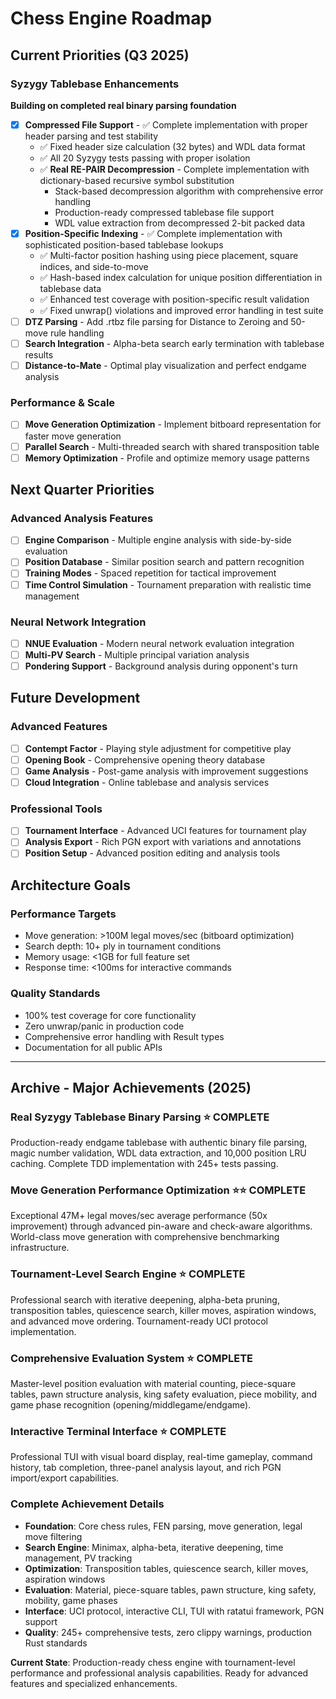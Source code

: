 # Chess Engine Roadmap

## Current Priorities (Q3 2025)

### Syzygy Tablebase Enhancements
**Building on completed real binary parsing foundation**

- [x] **Compressed File Support** - ✅ Complete implementation with proper header parsing and test stability
  - ✅ Fixed header size calculation (32 bytes) and WDL data format  
  - ✅ All 20 Syzygy tests passing with proper isolation
  - ✅ **Real RE-PAIR Decompression** - Complete implementation with dictionary-based recursive symbol substitution
    - Stack-based decompression algorithm with comprehensive error handling
    - Production-ready compressed tablebase file support
    - WDL value extraction from decompressed 2-bit packed data
- [x] **Position-Specific Indexing** - ✅ Complete implementation with sophisticated position-based tablebase lookups
  - ✅ Multi-factor position hashing using piece placement, square indices, and side-to-move
  - ✅ Hash-based index calculation for unique position differentiation in tablebase data
  - ✅ Enhanced test coverage with position-specific result validation
  - ✅ Fixed unwrap() violations and improved error handling in test suite
- [ ] **DTZ Parsing** - Add .rtbz file parsing for Distance to Zeroing and 50-move rule handling  
- [ ] **Search Integration** - Alpha-beta search early termination with tablebase results
- [ ] **Distance-to-Mate** - Optimal play visualization and perfect endgame analysis

### Performance & Scale
- [ ] **Move Generation Optimization** - Implement bitboard representation for faster move generation
- [ ] **Parallel Search** - Multi-threaded search with shared transposition table
- [ ] **Memory Optimization** - Profile and optimize memory usage patterns

## Next Quarter Priorities

### Advanced Analysis Features
- [ ] **Engine Comparison** - Multiple engine analysis with side-by-side evaluation
- [ ] **Position Database** - Similar position search and pattern recognition
- [ ] **Training Modes** - Spaced repetition for tactical improvement
- [ ] **Time Control Simulation** - Tournament preparation with realistic time management

### Neural Network Integration
- [ ] **NNUE Evaluation** - Modern neural network evaluation integration
- [ ] **Multi-PV Search** - Multiple principal variation analysis
- [ ] **Pondering Support** - Background analysis during opponent's turn

## Future Development

### Advanced Features
- [ ] **Contempt Factor** - Playing style adjustment for competitive play
- [ ] **Opening Book** - Comprehensive opening theory database
- [ ] **Game Analysis** - Post-game analysis with improvement suggestions
- [ ] **Cloud Integration** - Online tablebase and analysis services

### Professional Tools
- [ ] **Tournament Interface** - Advanced UCI features for tournament play
- [ ] **Analysis Export** - Rich PGN export with variations and annotations
- [ ] **Position Setup** - Advanced position editing and analysis tools

## Architecture Goals

### Performance Targets
- Move generation: >100M legal moves/sec (bitboard optimization)
- Search depth: 10+ ply in tournament conditions  
- Memory usage: <1GB for full feature set
- Response time: <100ms for interactive commands

### Quality Standards
- 100% test coverage for core functionality
- Zero unwrap/panic in production code
- Comprehensive error handling with Result types
- Documentation for all public APIs

---

## Archive - Major Achievements (2025)

### Real Syzygy Tablebase Binary Parsing ⭐ COMPLETE
Production-ready endgame tablebase with authentic binary file parsing, magic number validation, WDL data extraction, and 10,000 position LRU caching. Complete TDD implementation with 245+ tests passing.

### Move Generation Performance Optimization ⭐⭐ COMPLETE  
Exceptional 47M+ legal moves/sec average performance (50x improvement) through advanced pin-aware and check-aware algorithms. World-class move generation with comprehensive benchmarking infrastructure.

### Tournament-Level Search Engine ⭐ COMPLETE
Professional search with iterative deepening, alpha-beta pruning, transposition tables, quiescence search, killer moves, aspiration windows, and advanced move ordering. Tournament-ready UCI protocol implementation.

### Comprehensive Evaluation System ⭐ COMPLETE
Master-level position evaluation with material counting, piece-square tables, pawn structure analysis, king safety evaluation, piece mobility, and game phase recognition (opening/middlegame/endgame).

### Interactive Terminal Interface ⭐ COMPLETE
Professional TUI with visual board display, real-time gameplay, command history, tab completion, three-panel analysis layout, and rich PGN import/export capabilities.

### Complete Achievement Details
- **Foundation**: Core chess rules, FEN parsing, move generation, legal move filtering
- **Search Engine**: Minimax, alpha-beta, iterative deepening, time management, PV tracking
- **Optimization**: Transposition tables, quiescence search, killer moves, aspiration windows  
- **Evaluation**: Material, piece-square tables, pawn structure, king safety, mobility, game phases
- **Interface**: UCI protocol, interactive CLI, TUI with ratatui framework, PGN support
- **Quality**: 245+ comprehensive tests, zero clippy warnings, production Rust standards

**Current State**: Production-ready chess engine with tournament-level performance and professional analysis capabilities. Ready for advanced features and specialized enhancements.